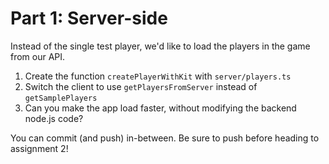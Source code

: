 # Part 1: Server-side

Instead of the single test player, we'd like to load the players in the game from our API.

1. Create the function `createPlayerWithKit` with `server/players.ts`
1. Switch the client to use `getPlayersFromServer` instead of `getSamplePlayers`
1. Can you make the app load faster, without modifying the backend node.js code?

You can commit (and push) in-between. Be sure to push before heading to assignment 2!
